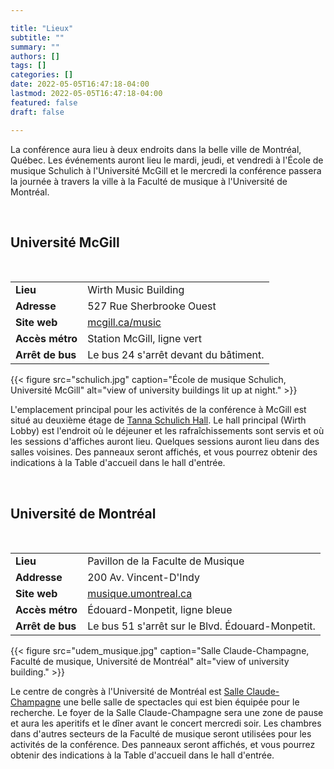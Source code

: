 ```yaml
---

title: "Lieux"
subtitle: ""
summary: ""
authors: []
tags: []
categories: []
date: 2022-05-05T16:47:18-04:00
lastmod: 2022-05-05T16:47:18-04:00
featured: false
draft: false

---
```


La conférence aura lieu à deux endroits dans la belle ville de Montréal, Québec. Les événements auront lieu le mardi, jeudi, et vendredi à l'École de musique Schulich à l'Université McGill et le mercredi la conférence passera la journée à travers la ville à la Faculté de musique à l'Université de Montréal. 

<br>

## Université McGill

<br>

| | |
| - | - |
| **Lieu** | Wirth Music Building |
| **Adresse** | 527 Rue Sherbrooke Ouest |
| **Site web** | [mcgill.ca/music](https://www.mcgill.ca/music/) |
| **Accès métro** | Station McGill, ligne vert |
| **Arrêt de bus** | Le bus 24 s'arrêt devant du bâtiment. |

{{< figure src="schulich.jpg" caption="École de musique Schulich, Université McGill" alt="view of university buildings lit up at night." >}}

L'emplacement principal pour les activités de la conférence à McGill est situé au deuxième étage de [Tanna Schulich Hall](https://www.mcgill.ca/music/about-us/halls/tanna-schulich-hall). Le hall principal (Wirth Lobby) est l'endroit où le déjeuner et les rafraîchissements sont servis et où les sessions d'affiches auront lieu. Quelques sessions auront lieu dans des salles voisines. Des panneaux seront affichés, et vous pourrez obtenir des indications à la Table d'accueil dans le hall d'entrée. 

<br>

## Université de Montréal

<br>

| | |
| - | - |
| **Lieu** | Pavillon de la Faculte de Musique |
| **Addresse** | 200 Av. Vincent-D'Indy |
| **Site web** | [musique.umontreal.ca](https://musique.umontreal.ca/en/home/) |
| **Accès métro** | Édouard-Monpetit, ligne bleue |
| **Arrêt de bus** | Le bus 51 s'arrêt sur le Blvd. Édouard-Monpetit. |

{{< figure src="udem_musique.jpg" caption="Salle Claude-Champagne, Faculté de musique, Université de Montréal" alt="view of university building." >}}

Le centre de congrès à l'Université de Montréal est [Salle Claude-Champagne](https://musique.umontreal.ca/en/about/our-spaces/concert-halls/salle-claude-champagne/) une belle salle de spectacles qui est bien équipée pour le recherche. Le foyer de la Salle Claude-Champagne sera une zone de pause et aura les aperitifs et le dîner avant le concert mercredi soir. Les chambres dans d'autres secteurs de la Faculté de musique seront utilisées pour les activités de la conférence. Des panneaux seront affichés, et vous pourrez obtenir des indications à la Table d'accueil dans le hall d'entrée.

<br>